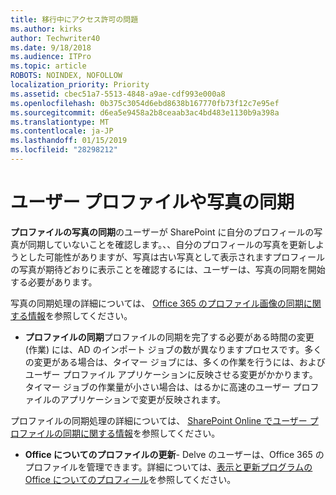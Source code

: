 ```yaml
---
title: 移行中にアクセス許可の問題
ms.author: kirks
author: Techwriter40
ms.date: 9/18/2018
ms.audience: ITPro
ms.topic: article
ROBOTS: NOINDEX, NOFOLLOW
localization_priority: Priority
ms.assetid: cbec51a7-5513-4848-a9ae-cdf993e000a8
ms.openlocfilehash: 0b375c3054d6ebd8638b167770fb73f12c7e95ef
ms.sourcegitcommit: d6ea5e9458a2b8ceaab3ac4bd483e1130b9a398a
ms.translationtype: MT
ms.contentlocale: ja-JP
ms.lasthandoff: 01/15/2019
ms.locfileid: "28298212"
---
```

# <a name="user-profile-and-photo-synchronization"></a>ユーザー プロファイルや写真の同期

 **プロファイルの写真の同期**のユーザーが SharePoint に自分のプロフィールの写真が同期していないことを確認します。、、自分のプロフィールの写真を更新しようとした可能性がありますが、写真は古い写真として表示されますプロフィールの写真が期待どおりに表示ことを確認するには、ユーザーは、写真の同期を開始する必要があります。 
  
写真の同期処理の詳細については、 [Office 365 のプロファイル画像の同期に関する情報](https://go.microsoft.com/fwlink/?linkid=2022634)を参照してください。
  
- **プロファイルの同期**プロファイルの同期を完了する必要がある時間の変更 (作業) には、AD のインポート ジョブの数が異なりますプロセスです。多くの変更がある場合は、タイマー ジョブには、多くの作業を行うには、およびユーザー プロファイル アプリケーションに反映させる変更がかかります。タイマー ジョブの作業量が小さい場合は、はるかに高速のユーザー プロファイルのアプリケーションで変更が反映されます。 
  
プロファイルの同期処理の詳細については、 [SharePoint Online でユーザー プロファイルの同期に関する情報](https://go.microsoft.com/fwlink/?linkid=2022639)を参照してください。
    
- **Office についてのプロファイルの更新**- Delve のユーザーは、Office 365 のプロファイルを管理できます。詳細については、[表示と更新プログラムの Office についてのプロフィール](https://support.office.com/en-us/article/View-and-update-your-profile-in-Office-Delve-4e84343b-eedf-45a1-aeb9-8627ccca14ba)を参照してください。
    

